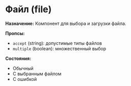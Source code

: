 # Файл (file)

**Назначение:**
Компонент для выбора и загрузки файла.

**Пропсы:**
- `accept` (string): допустимые типы файлов
- `multiple` (boolean): множественный выбор

**Состояния:**
- Обычный
- С выбранным файлом
- С ошибкой 